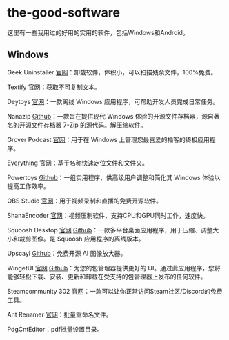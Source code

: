 # the-good-software

这里有一些我用过的好用的实用的软件，包括Windows和Android。

## Windows

Geek Uninstaller [官网](https://geekuninstaller.com/)：卸载软件，体积小，可以扫描残余文件，100%免费。

Textify [官网](https://ramensoftware.com/textify)：获取不可复制文本。

Deytoys [官网](https://devtoys.app/)：一款离线 Windows 应用程序，可帮助开发人员完成日常任务。

Nanazip [Github](https://github.com/M2Team/NanaZip)：一款旨在提供现代 Windows 体验的开源文件存档器，源自著名的开源文件存档器 7-Zip 的源代码。解压缩软件。

Grover Podcast [官网](https://matheus-inacio.github.io/grover-podcast/)：用于在 Windows 上管理您最喜爱的播客的终极应用程序。

Everything [官网](https://www.voidtools.com/zh-cn/)：基于名称快速定位文件和文件夹。

Powertoys [Github](https://github.com/microsoft/PowerToys)：一组实用程序，供高级用户调整和简化其 Windows 体验以提高工作效率。

OBS Studio [官网](https://obsproject.com/)：用于视频录制和直播的免费开源软件。

ShanaEncoder [官网](https://shana.pe.kr/)：视频压制软件，支持CPU和GPU同时工作，速度快。

Squoosh Desktop [官网](https://squoosh-desktop.vercel.app/) [Github](https://github.com/matiasbenedetto/squoosh-desktop-app)：一款多平台桌面应用程序，用于压缩、调整大小和裁剪图像。是 Squoosh 应用程序的离线版本。

Upscayl [Github](https://github.com/upscayl/upscayl)：免费开源 AI 图像放大器。

WingetUI [官网](https://www.marticliment.com/wingetui/) [Github](https://github.com/marticliment/WingetUI)：为您的包管理器提供更好的 UI。通过此应用程序，您将能够轻松下载、安装、更新和卸载在受支持的包管理器上发布的任何软件。

Steamcommunity 302 [官网](https://www.dogfight360.com/blog/686/)：一款可以让你正常访问Steam社区/Discord的免费工具。

Ant Renamer [官网](https://antp.be/software/renamer/download)：批量重命名文件。

PdgCntEditor：pdf批量设置目录。
